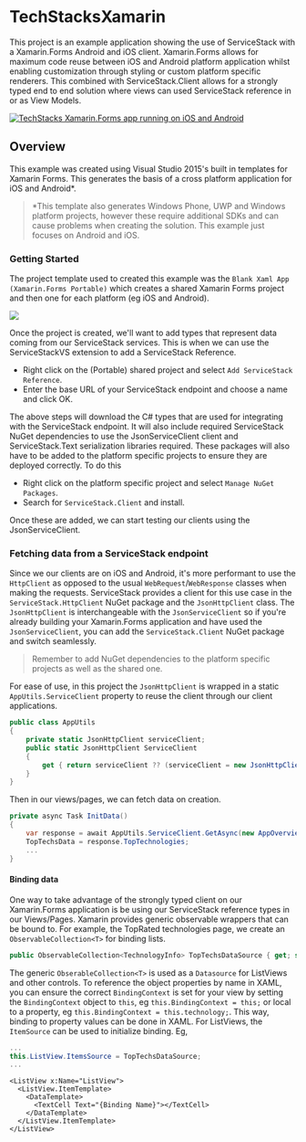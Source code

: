 # TechStacksXamarin
This project is an example application showing the use of ServiceStack with a Xamarin.Forms Android and iOS client. Xamarin.Forms allows for maximum code reuse between iOS and Android platform application whilst enabling customization through styling or custom platform specific renderers. This combined with ServiceStack.Client allows for a strongly typed end to end solution where views can used ServiceStack reference in or as View Models.

[![TechStacks Xamarin.Forms app running on iOS and Android](https://raw.githubusercontent.com/ServiceStack/Assets/master/img/apps/TechStacksXamForms/video_preview.png)](https://www.youtube.com/watch?v=4ghchU3xKs4)

## Overview
This example was created using Visual Studio 2015's built in templates for Xamarin Forms. This generates the basis of a cross platform application for iOS and Android*.
> *This template also generates Windows Phone, UWP and Windows platform projects, however these require additional SDKs and can cause problems when creating the solution. This example just focuses on Android and iOS.

### Getting Started
The project template used to created this example was the `Blank Xaml App (Xamarin.Forms Portable)` which creates a shared Xamarin Forms project and then one for each platform (eg iOS and Android). 

![](https://raw.githubusercontent.com/ServiceStack/Assets/master/img/apps/TechStacksXamForms/solution.png)

Once the project is created, we'll want to add types that represent data coming from our ServiceStack services. This is when we can use the ServiceStackVS extension to add a ServiceStack Reference.

- Right click on the (Portable) shared project and select `Add ServiceStack Reference`.
- Enter the base URL of your ServiceStack endpoint and choose a name and click OK.

The above steps will download the C# types that are used for integrating with the ServiceStack endpoint. It will also include required ServiceStack NuGet dependencies to use the JsonServiceClient client and ServiceStack.Text serialization libraries required. These packages will also have to be added to the platform specific projects to ensure they are deployed correctly. To do this

- Right click on the platform specific project and select `Manage NuGet Packages`.
- Search for `ServiceStack.Client` and install.

Once these are added, we can start testing our clients using the JsonServiceClient.

### Fetching data from a ServiceStack endpoint
Since we our clients are on iOS and Android, it's more performant to use the `HttpClient` as opposed to the usual `WebRequest`/`WebResponse` classes when making the requests. ServiceStack provides a client for this use case in the `ServiceStack.HttpClient` NuGet package and the `JsonHttpClient` class. The `JsonHttpClient` is interchangeable with the `JsonServiceClient` so if you're already building your Xamarin.Forms application and have used the `JsonServiceClient`, you can add the `ServiceStack.Client` NuGet package and switch seamlessly.
> Remember to add NuGet dependencies to the platform specific projects as well as the shared one.

For ease of use, in this project the `JsonHttpClient` is wrapped in a static `AppUtils.ServiceClient` property to reuse the client through our client applications. 

``` csharp
public class AppUtils
{
	private static JsonHttpClient serviceClient;
	public static JsonHttpClient ServiceClient
	{
		get { return serviceClient ?? (serviceClient = new JsonHttpClient("http://techstacks.io/")); }
	}
}
```

Then in our views/pages, we can fetch data on creation.

``` csharp
private async Task InitData()
{
	var response = await AppUtils.ServiceClient.GetAsync(new AppOverview());
    TopTechsData = response.TopTechnologies;
    ...
}
```

#### Binding data
One way to take advantage of the strongly typed client on our Xamarin.Forms application is be using our ServiceStack reference types in our Views/Pages. Xamarin provides generic observable wrappers that can be bound to. For example, the TopRated technologies page, we create an `ObservableCollection<T>` for binding lists.

``` csharp
public ObservableCollection<TechnologyInfo> TopTechsDataSource { get; set; }
```

The generic `ObserableCollection<T>` is used as a `Datasource` for ListViews and other controls. To reference the object properties by name in XAML, you can ensure the correct `BindingContext` is set for your view by setting the `BindingContext` object to `this`, eg `this.BindingContext = this;` or local to a property, eg `this.BindingContext = this.technology;`. This way, binding to property values can be done in XAML. For ListViews, the `ItemSource` can be used to initialize binding. Eg,

``` csharp
...
this.ListView.ItemsSource = TopTechsDataSource;
...
```

``` XAML
<ListView x:Name="ListView">
  <ListView.ItemTemplate>
    <DataTemplate>
      <TextCell Text="{Binding Name}"></TextCell>
    </DataTemplate>
  </ListView.ItemTemplate>
</ListView>
```


